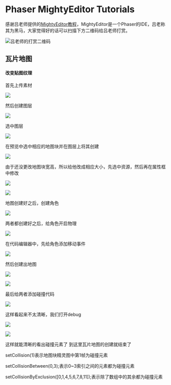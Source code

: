 # Phaser MightyEditor Tutorials

感谢吕老师提供的[MightyEditor教程](PMEPRE.md)，MightyEditor是一个Phaser的IDE，吕老称其为黑马，大家觉得好的话可以扫描下方二维码给吕老师打赏。

![吕老师的打赏二维码](assets/PREFACE/lvlao.png  "吕老师的打赏二维码")

## 瓦片地图

#### 改变贴图纹理

首先上传素材

![](assets/PMETILEMAP/70.png)

然后创建图层

![](assets/PMETILEMAP/71.png)

选中图层

![](assets/PMETILEMAP/72.png)

在预览中选中相应的地图块并在图层上将其创建

![](assets/PMETILEMAP/73.png)

由于还没更改地图块宽高，所以给他改成相应大小，先选中资源，然后再在属性框中修改

![](assets/PMETILEMAP/74.png)

![](assets/PMETILEMAP/75.png)

地图创建好之后，创建角色

![](assets/PMETILEMAP/76.png)

两者都创建好之后，给角色开启物理

![](assets/PMETILEMAP/77.png)

在代码编辑器中，先给角色添加移动事件

![](assets/PMETILEMAP/78.png)

然后创建出地图

![](assets/PMETILEMAP/79.png)

![](assets/PMETILEMAP/80.png)

最后给两者添加碰撞代码

![](assets/PMETILEMAP/81.png)

这样看起来不太清晰，我们打开debug

![](assets/PMETILEMAP/82.png)

![](assets/PMETILEMAP/83.png)

这样就能清晰的看出碰撞元素了
到这里瓦片地图的创建就结束了

setCollision(1)表示地图块精灵图中第1帧为碰撞元素

setCollisionBetween(0,3);表示0~3索引之间的元素都为碰撞元素

setCollisionByExclusion([0,1,4,5,6,7,8,11]);表示除了数组中的其余都为碰撞元素
